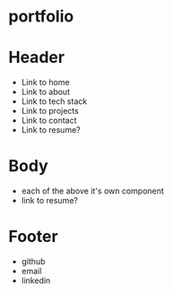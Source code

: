 # portfolio

# Header

- Link to home
- Link to about
- Link to tech stack
- Link to projects
- Link to contact
- Link to resume?

# Body

- each of the above it's own component
- link to resume?

# Footer

- github
- email
- linkedin

